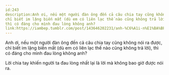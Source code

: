 ```yaml
---
id:243
description:Anh ơi, nếu một người đàn ông đến cả câu chia tay cũng không nói ra được,
chỉ biết im lặng biến mất (dù em có liên lạc thế nào cũng không trả lời),
thì có đáng cho mình đau lòng không anh?
link:https://iambep.tumblr.com/post/143646202231/anh-%C6%A1i-n%E1%BA%BFu-m%E1%BB%99t-ng%C6%B0%E1%BB%9Di-%C4%91%C3%A0n-%C3%B4ng-%C4%91%E1%BA%BFn-c%E1%BA%A3-c%C3%A2u-chia-tay
---
```


Anh ơi, nếu một người đàn ông đến cả câu chia tay cũng không nói ra được,
chỉ biết im lặng biến mất (dù em có liên lạc thế nào cũng không trả lời),
thì có đáng cho mình đau lòng không anh?

Lời chia tay khiến người ta đau lòng nhất lại là lời mà không bao giờ được
nói ra.